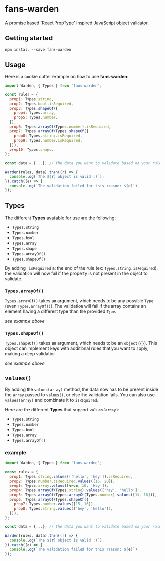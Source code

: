 # fans-warden

A promise based 'React PropType' inspired JavaScript object validator.

## Getting started

```
npm install --save fans-warden
```

## Usage

Here is a cookie cutter example on how to use **fans-warden**:

```js
import Warden, { Types } from 'fans-warden';

const rules = {
  prop1: Types.string,
  prop2: Types.bool.isRequired,
  prop3: Types.shapeOf({
    prop4: Types.array,
    prop5: Types.number,
  }),
  prop6: Types.arrayOf(Types.number).isRequired,
  prop7: Types.arrayOf(Types.shapeOf({
    prop8: Types.string.isRequired,
    prop9: Types.number.isRequired,
  })),
  prop10: Types.shape,
};

const data = {...}; // the data you want to validate based on your rules

Warden(rules, data).then((r) => {
  console.log(`The ${r} object is valid :)`);
}).catch((e) => {
  console.log(`The validation failed for this reason: ${e}`);
});
```

## Types

The different **Types** available for use are the following:

- `Types.string`
- `Types.number`
- `Types.bool`
- `Types.array`
- `Types.shape`
- `Types.arrayOf()`
- `Types.shapeOf()`

By adding `.isRequired` at the end of the rule (ex: `Types.string.isRequired`), the validation will now fail if the property is not present in the object to validate.

### `Types.arrayOf()`

`Types.arrayOf()` takes an argument, which needs to be any possible `Type` (even `Types.arrayOf()`). The validation will fail if the array contains an element having a different type than the provided `Type`.

*see example above*

### `Types.shapeOf()`

`Types.shapeOf()` takes an argument, which needs to be an `object` (`{}`). This object can implement keys with additional rules that you want to apply, making a deep validation.

*see example above*

## `values()`

By adding the `values(array)` method, the data now has to be present inside the `array` passed to `values()`, or else the validation fails.
You can also use `values(array)` and combinate it to `isRequired`.

Here are the different **Types** that support `values(array)`:

- `Types.string`
- `Types.number`
- `Types.bool`
- `Types.array`
- `Types.arrayOf()`

### example

```js
import Warden, { Types } from 'fans-warden';

const rules = {
  prop1: Types.string.values(['hello', 'hey']).isRequired,
  prop2: Types.number.isRequired.values([15, 20]),
  prop3: Types.array.values([true, 15, 'hey']),
  prop4: Types.arrayOf(Types.string).values(['hey', 'hello']),
  prop5: Types.arrayOf(Types.arrayOf(Types.number).values([15, 16])),
  prop6: Types.arrayOf(Types.shapeOf({
    prop7: Types.number.values([15, 16]),
    prop8: Types.string.values(['hey', 'hello']),
  })),
};

const data = {...}; // the data you want to validate based on your rules

Warden(rules, data).then((r) => {
  console.log(`The ${r} object is valid :)`);
}).catch((e) => {
  console.log(`The validation failed for this reason: ${e}`);
});
```



